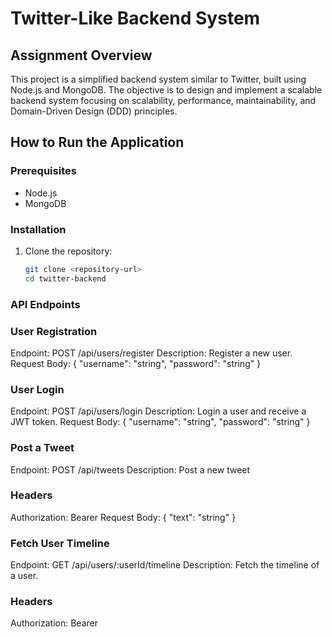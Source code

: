 # Twitter-Like Backend System

## Assignment Overview
This project is a simplified backend system similar to Twitter, built using Node.js and MongoDB. The objective is to design and implement a scalable backend system focusing on scalability, performance, maintainability, and Domain-Driven Design (DDD) principles.

## How to Run the Application
### Prerequisites
- Node.js
- MongoDB

### Installation
1. Clone the repository:
   ```bash
   git clone <repository-url>
   cd twitter-backend

### API Endpoints
### User Registration
Endpoint: POST /api/users/register
Description: Register a new user.
Request Body:
{
  "username": "string",
  "password": "string"
}

### User Login
Endpoint: POST /api/users/login
Description: Login a user and receive a JWT token.
Request Body:
{
  "username": "string",
  "password": "string"
}

### Post a Tweet
Endpoint: POST /api/tweets
Description: Post a new tweet

### Headers
Authorization: Bearer <token>
Request Body:
{
  "text": "string"
}

### Fetch User Timeline
Endpoint: GET /api/users/:userId/timeline
Description: Fetch the timeline of a user.
### Headers
Authorization: Bearer <token>
